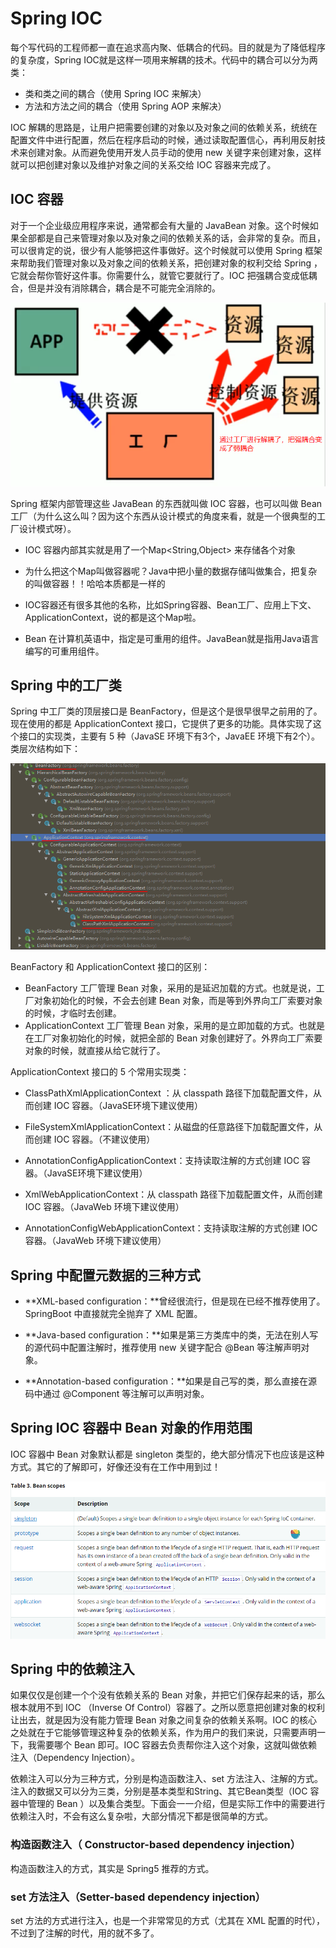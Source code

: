 # Spring IOC

每个写代码的工程师都一直在追求高内聚、低耦合的代码。目的就是为了降低程序的复杂度，Spring IOC就是这样一项用来解耦的技术。代码中的耦合可以分为两类：

- 类和类之间的耦合（使用 Spring IOC 来解决）
- 方法和方法之间的耦合（使用 Spring AOP 来解决）

 IOC 解耦的思路是，让用户把需要创建的对象以及对象之间的依赖关系，统统在配置文件中进行配置，然后在程序启动的时候，通过读取配置信心，再利用反射技术来创建对象。从而避免使用开发人员手动的使用 new 关键字来创建对象，这样就可以把创建对象以及维护对象之间的关系交给 IOC 容器来完成了。

## IOC 容器

对于一个企业级应用程序来说，通常都会有大量的 JavaBean 对象。这个时候如果全部都是自己来管理对象以及对象之间的依赖关系的话，会非常的复杂。而且，可以很肯定的说，很少有人能够把这件事做好。这个时候就可以使用 Spring 框架来帮助我们管理对象以及对象之间的依赖关系，把创建对象的权利交给 Spring ，它就会帮你管好这件事。你需要什么，就管它要就行了。IOC 把强耦合变成低耦合，但是并没有消除耦合，耦合是不可能完全消除的。

![](images/Snipaste_2020-06-24_17-24-16.png)

Spring 框架内部管理这些 JavaBean 的东西就叫做 IOC 容器，也可以叫做 Bean 工厂（为什么这么叫？因为这个东西从设计模式的角度来看，就是一个很典型的工厂设计模式呀）。

- IOC 容器内部其实就是用了一个Map<String,Object> 来存储各个对象

- 为什么把这个Map叫做容器呢？Java中把小量的数据存储叫做集合，把复杂的叫做容器！！哈哈本质都是一样的

- IOC容器还有很多其他的名称，比如Spring容器、Bean工厂、应用上下文、ApplicationContext，说的都是这个Map啦。

- Bean 在计算机英语中，指定是可重用的组件。JavaBean就是指用Java语言编写的可重用组件。

## Spring 中的工厂类

Spring 中工厂类的顶层接口是 BeanFactory，但是这个是很早很早之前用的了。现在使用的都是 ApplicationContext 接口，它提供了更多的功能。具体实现了这个接口的实现类，主要有 5 种（JavaSE 环境下有3个，JavaEE 环境下有2个）。类层次结构如下：

![](images/Snipaste_2020-06-24_17-25-20.png)

BeanFactory 和 ApplicationContext 接口的区别：

- BeanFactory 工厂管理 Bean 对象，采用的是延迟加载的方式。也就是说，工厂对象初始化的时候，不会去创建 Bean 对象，而是等到外界向工厂索要对象的时候，才临时去创建。
- ApplicationContext 工厂管理 Bean 对象，采用的是立即加载的方式。也就是在工厂对象初始化的时候，就把全部的 Bean 对象创建好了。外界向工厂索要对象的时候，就直接从给它就行了。

ApplicationContext 接口的 5 个常用实现类：

- ClassPathXmlApplicationContext     ：从 classpath 路径下加载配置文件，从而创建 IOC 容器。（JavaSE环境下建议使用）

- FileSystemXmlApplicationContext：从磁盘的任意路径下加载配置文件，从而创建 IOC 容器。（不建议使用）

- AnnotationConfigApplicationContext：支持读取注解的方式创建 IOC 容器。（JavaSE环境下建议使用）

- XmlWebApplicationContext：从 classpath 路径下加载配置文件，从而创建 IOC 容器。（JavaWeb 环境下建议使用）

- AnnotationConfigWebApplicationContext：支持读取注解的方式创建 IOC 容器。（JavaWeb 环境下建议使用）

## Spring 中配置元数据的三种方式

- **XML-based configuration：**曾经很流行，但是现在已经不推荐使用了。SpringBoot 中直接就完全抛弃了 XML 配置。

- **Java-based configuration：**如果是第三方类库中的类，无法在别人写的源代码中配置注解时，推荐使用 new 关键字配合 @Bean 等注解声明对象。

- **Annotation-based configuration：**如果是自己写的类，那么直接在源码中通过 @Component 等注解可以声明对象。

## Spring IOC 容器中 Bean 对象的作用范围

IOC 容器中 Bean 对象默认都是 singleton 类型的，绝大部分情况下也应该是这种方式。其它的了解即可，好像还没有在工作中用到过！

![](images/Snipaste_2020-06-24_17-33-54.png)

## Spring 中的依赖注入

如果仅仅是创建一个个没有依赖关系的 Bean 对象，并把它们保存起来的话，那么根本就用不到 IOC （Inverse Of Control）容器了。之所以愿意把创建对象的权利让出去，就是因为没有能力管理 Bean 对象之间复杂的依赖关系啊。IOC 的核心之处就在于它能够管理这种复杂的依赖关系，作为用户的我们来说，只需要声明一下，我需要哪个 Bean 即可。IOC 容器去负责帮你注入这个对象，这就叫做依赖注入（Dependency Injection）。

依赖注入可以分为三种方式，分别是构造函数注入、set 方法注入、注解的方式。注入的数据又可以分为三类，分别是基本类型和String、其它Bean类型（IOC 容器中管理的 Bean ）以及集合类型。下面会一一介绍，但是实际工作中的需要进行依赖注入时，不会有这么复杂啦，大部分情况下都是很简单的方式。

### 构造函数注入（ Constructor-based dependency injection）

构造函数注入的方式，其实是 Spring5 推荐的方式。

### set 方法注入（Setter-based dependency injection）

set 方法的方式进行注入，也是一个非常常见的方式（尤其在 XML 配置的时代），不过到了注解的时代，用的就不多了。